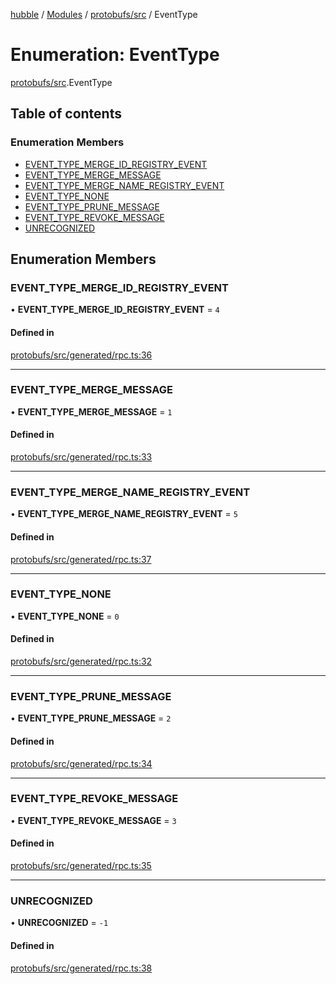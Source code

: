 [hubble](../README.md) / [Modules](../modules.md) / [protobufs/src](../modules/protobufs_src.md) / EventType

# Enumeration: EventType

[protobufs/src](../modules/protobufs_src.md).EventType

## Table of contents

### Enumeration Members

- [EVENT\_TYPE\_MERGE\_ID\_REGISTRY\_EVENT](protobufs_src.EventType.md#event_type_merge_id_registry_event)
- [EVENT\_TYPE\_MERGE\_MESSAGE](protobufs_src.EventType.md#event_type_merge_message)
- [EVENT\_TYPE\_MERGE\_NAME\_REGISTRY\_EVENT](protobufs_src.EventType.md#event_type_merge_name_registry_event)
- [EVENT\_TYPE\_NONE](protobufs_src.EventType.md#event_type_none)
- [EVENT\_TYPE\_PRUNE\_MESSAGE](protobufs_src.EventType.md#event_type_prune_message)
- [EVENT\_TYPE\_REVOKE\_MESSAGE](protobufs_src.EventType.md#event_type_revoke_message)
- [UNRECOGNIZED](protobufs_src.EventType.md#unrecognized)

## Enumeration Members

### EVENT\_TYPE\_MERGE\_ID\_REGISTRY\_EVENT

• **EVENT\_TYPE\_MERGE\_ID\_REGISTRY\_EVENT** = ``4``

#### Defined in

[protobufs/src/generated/rpc.ts:36](https://github.com/vinliao/hubble/blob/f898740/packages/protobufs/src/generated/rpc.ts#L36)

___

### EVENT\_TYPE\_MERGE\_MESSAGE

• **EVENT\_TYPE\_MERGE\_MESSAGE** = ``1``

#### Defined in

[protobufs/src/generated/rpc.ts:33](https://github.com/vinliao/hubble/blob/f898740/packages/protobufs/src/generated/rpc.ts#L33)

___

### EVENT\_TYPE\_MERGE\_NAME\_REGISTRY\_EVENT

• **EVENT\_TYPE\_MERGE\_NAME\_REGISTRY\_EVENT** = ``5``

#### Defined in

[protobufs/src/generated/rpc.ts:37](https://github.com/vinliao/hubble/blob/f898740/packages/protobufs/src/generated/rpc.ts#L37)

___

### EVENT\_TYPE\_NONE

• **EVENT\_TYPE\_NONE** = ``0``

#### Defined in

[protobufs/src/generated/rpc.ts:32](https://github.com/vinliao/hubble/blob/f898740/packages/protobufs/src/generated/rpc.ts#L32)

___

### EVENT\_TYPE\_PRUNE\_MESSAGE

• **EVENT\_TYPE\_PRUNE\_MESSAGE** = ``2``

#### Defined in

[protobufs/src/generated/rpc.ts:34](https://github.com/vinliao/hubble/blob/f898740/packages/protobufs/src/generated/rpc.ts#L34)

___

### EVENT\_TYPE\_REVOKE\_MESSAGE

• **EVENT\_TYPE\_REVOKE\_MESSAGE** = ``3``

#### Defined in

[protobufs/src/generated/rpc.ts:35](https://github.com/vinliao/hubble/blob/f898740/packages/protobufs/src/generated/rpc.ts#L35)

___

### UNRECOGNIZED

• **UNRECOGNIZED** = ``-1``

#### Defined in

[protobufs/src/generated/rpc.ts:38](https://github.com/vinliao/hubble/blob/f898740/packages/protobufs/src/generated/rpc.ts#L38)
